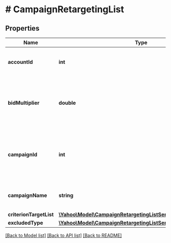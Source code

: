 # # CampaignRetargetingList

## Properties

Name | Type | Description | Notes
------------ | ------------- | ------------- | -------------
**accountId** | **int** | &lt;div lang&#x3D;\&quot;ja\&quot;&gt;アカウントIDです。&lt;/div&gt;&lt;div lang&#x3D;\&quot;en\&quot;&gt;Account ID.&lt;/div&gt; | [optional] 
**bidMultiplier** | **double** | &lt;div lang&#x3D;\&quot;ja\&quot;&gt;入札価格調整率です。&lt;br&gt;このフィールドは、いずれの場合でも省略可能となります。&lt;/div&gt;&lt;div lang&#x3D;\&quot;en\&quot;&gt;Bid adjustment rate.&lt;br&gt;This field is optional in any cases. &lt;/div&gt; | [optional] 
**campaignId** | **int** | &lt;div lang&#x3D;\&quot;ja\&quot;&gt;キャンペーンIDです。&lt;br&gt;このフィールドは、いずれの場合でも必須です。&lt;/div&gt;&lt;div lang&#x3D;\&quot;en\&quot;&gt;Campaign ID.&lt;br&gt;This field is required in any cases. &lt;/div&gt; | [optional] 
**campaignName** | **string** | &lt;div lang&#x3D;\&quot;ja\&quot;&gt;キャンペーン名称です。&lt;/div&gt;&lt;div lang&#x3D;\&quot;en\&quot;&gt;Name of campaign.&lt;/div&gt; | [optional] 
**criterionTargetList** | [**\Yahoo\Model\CampaignRetargetingListServiceCriterionTargetList**](CampaignRetargetingListServiceCriterionTargetList.md) |  | [optional] 
**excludedType** | [**\Yahoo\Model\CampaignRetargetingListServiceExcludedType**](CampaignRetargetingListServiceExcludedType.md) |  | [optional] 

[[Back to Model list]](../../README.md#documentation-for-models) [[Back to API list]](../../README.md#documentation-for-api-endpoints) [[Back to README]](../../README.md)


